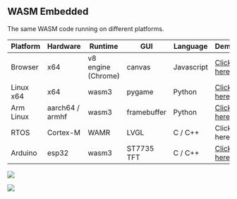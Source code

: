 ## WASM Embedded

The same WASM code running on different platforms.

| Platform  | Hardware        | Runtime            | GUI         | Language   | Demo                      |
| --------- | --------------- | ------------------ | ----------- | ---------- | ------------------------- |
| Browser   | x64             | v8 engine (Chrome) | canvas      | Javascript | [Click here](./browser)   |
| Linux x64 | x64             | wasm3              | pygame      | Python     | [Click here](./linux)     |
| Arm Linux | aarch64 / armhf | wasm3              | framebuffer | Python     | [Click here](./arm-linux) |
| RTOS      | Cortex-M        | WAMR               | LVGL        | C / C++    | Click here                |
| Arduino   | esp32           | wasm3              | ST7735 TFT  | C / C++    | [Click here](./arduino)   |



![](dino.gif)



![](fire.gif)
